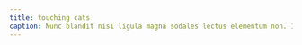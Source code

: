 ```yaml
---
title: touching cats
caption: Nunc blandit nisi ligula magna sodales lectus elementum non. Integer id venenatis velit.
---
```

